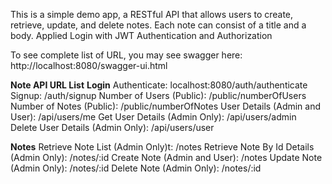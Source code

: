 This is a simple demo app, a RESTful API that allows users to create, retrieve, update, and delete notes. Each note can consist of a title and a body. Applied Login with JWT Authentication and Authorization

To see complete list of URL, you may see swagger here:
http://localhost:8080/swagger-ui.html

**Note API URL List**
**Login**
Authenticate: localhost:8080/auth/authenticate
Signup: /auth/signup
Number of Users (Public): /public/numberOfUsers
Number of Notes (Public): /public/numberOfNotes
User Details (Admin and User): /api/users/me
Get User Details (Admin Only): /api/users/admin
Delete User Details (Admin Only): /api/users/user

**Notes**
Retrieve Note List (Admin Only)t: /notes
Retrieve Note By Id Details (Admin Only): /notes/:id
Create Note (Admin and User): /notes
Update Note (Admin Only): /notes/:id
Delete Note (Admin Only): /notes/:id
